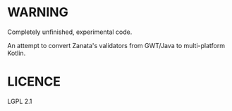 # WARNING

Completely unfinished, experimental code.

An attempt to convert Zanata's validators from GWT/Java to multi-platform Kotlin.


# LICENCE
LGPL 2.1
